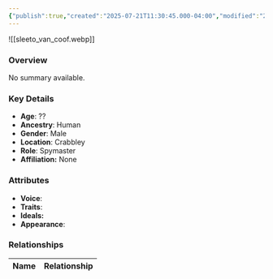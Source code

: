 ```yaml
---
{"publish":true,"created":"2025-07-21T11:30:45.000-04:00","modified":"2025-07-25T11:37:29.000-04:00","published":"2025-07-25T11:37:29.000-04:00","cssclasses":"","Age":"??","Ancestry":"Human","Gender":"Male","Location":["Crabbley"],"Role":["Spymaster"],"Affiliation":["None"],"Appearances":["[[-The High Rollers Campaign-]]"]}
---
```



![[sleeto_van_coof.webp]]

### Overview
No summary available.

### Key Details
- **Age**: ??
- **Ancestry**: Human
- **Gender**: Male
- **Location**: Crabbley
- **Role**: Spymaster
- **Affiliation:** None

### Attributes
- **Voice**: 
- **Traits**: 
- **Ideals:** 
- **Appearance**:

### Relationships

| Name  | Relationship |
| ----- | ------------ |
